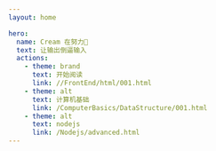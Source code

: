 ```yaml
---
layout: home

hero:
  name: Cream 在努力💪
  text: 让输出倒逼输入
  actions:
    - theme: brand
      text: 开始阅读
      link: //FrontEnd/html/001.html
    - theme: alt
      text: 计算机基础
      link: /ComputerBasics/DataStructure/001.html
    - theme: alt
      text: nodejs
      link: /Nodejs/advanced.html
---
```

